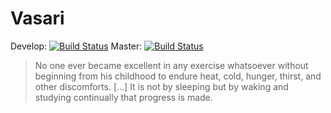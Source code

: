 
# Vasari
Develop: [![Build Status](https://travis-ci.org/baphomet-berlin/vasari.svg?branch=develop)](https://travis-ci.org/baphomet-berlin/vasari)
Master: [![Build Status](https://travis-ci.org/baphomet-berlin/vasari.svg?branch=master)](https://travis-ci.org/baphomet-berlin/vasari)

> No one ever became excellent in any exercise whatsoever without beginning from his childhood to endure heat, cold, hunger, thirst, and other discomforts. […] It is not by sleeping but by waking and studying continually that progress is made.
